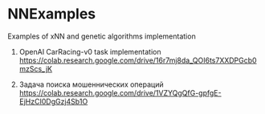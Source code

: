 # NNExamples
Examples of xNN and genetic algorithms implementation 

1) OpenAI  CarRacing-v0 task implementation
https://colab.research.google.com/drive/16r7mj8da_QOI6ts7XXDPGcb0mzScs_jK

2) Задача поиска мошеннических операций
https://colab.research.google.com/drive/1VZYQgQfG-gpfgE-EjHzCI0DgGzj4Sb1O
